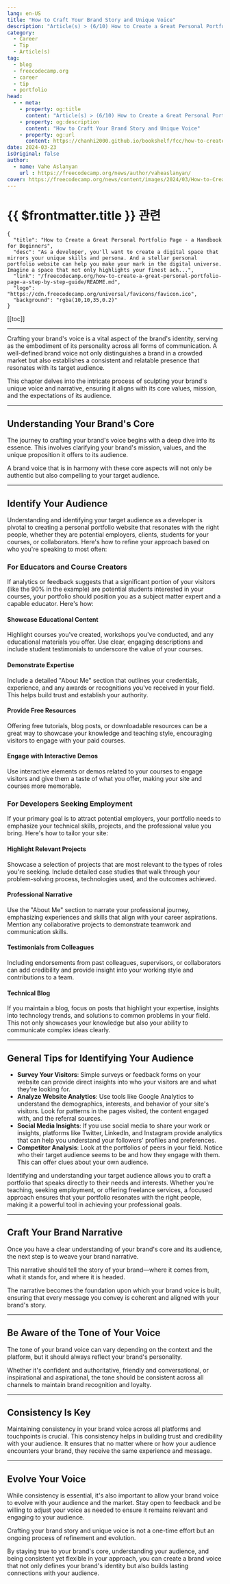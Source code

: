 ```yaml
---
lang: en-US
title: "How to Craft Your Brand Story and Unique Voice"
description: "Article(s) > (6/10) How to Create a Great Personal Portfolio Page - a Handbook for Beginners" 
category:
  - Career
  - Tip
  - Article(s)
tag:
  - blog
  - freecodecamp.org
  - career
  - tip
  - portfolio
head:
  - - meta:
    - property: og:title
      content: "Article(s) > (6/10) How to Create a Great Personal Portfolio Page - a Handbook for Beginners"
    - property: og:description
      content: "How to Craft Your Brand Story and Unique Voice"
    - property: og:url
      content: https://chanhi2000.github.io/bookshelf/fcc/how-to-create-a-great-personal-portfolio-page-a-step-by-step-guide/how-to-craft-your-brand-story-and-unique-voice.html
date: 2024-03-23
isOriginal: false
author:
  - name: Vahe Aslanyan
    url : https://freecodecamp.org/news/author/vaheaslanyan/
cover: https://freecodecamp.org/news/content/images/2024/03/How-to-Create-a-Great-Personal-Portfolio-Page-Cover--1-.png
---
```


# {{ $frontmatter.title }} 관련

```component VPCard
{
  "title": "How to Create a Great Personal Portfolio Page - a Handbook for Beginners",
  "desc": "As a developer, you'll want to create a digital space that mirrors your unique skills and persona. And a stellar personal portfolio website can help you make your mark in the digital universe.  Imagine a space that not only highlights your finest ach...",
  "link": "/freecodecamp.org/how-to-create-a-great-personal-portfolio-page-a-step-by-step-guide/README.md",
  "logo": "https://cdn.freecodecamp.org/universal/favicons/favicon.ico",
  "background": "rgba(10,10,35,0.2)"
}
```

[[toc]]

---

<SiteInfo
  name="How to Create a Great Personal Portfolio Page - a Handbook for Beginners"
  desc="As a developer, you'll want to create a digital space that mirrors your unique skills and persona. And a stellar personal portfolio website can help you make your mark in the digital universe.  Imagine a space that not only highlights your finest ach..."
  url="https://freecodecamp.org/news/how-to-create-a-great-personal-portfolio-page-a-step-by-step-guide#heading-how-to-craft-your-brand-story-and-unique-voice"
  logo="https://cdn.freecodecamp.org/universal/favicons/favicon.ico"
  preview="https://freecodecamp.org/news/content/images/2024/03/How-to-Create-a-Great-Personal-Portfolio-Page-Cover--1-.png"/>

Crafting your brand's voice is a vital aspect of the brand's identity, serving as the embodiment of its personality across all forms of communication. A well-defined brand voice not only distinguishes a brand in a crowded market but also establishes a consistent and relatable presence that resonates with its target audience.

This chapter delves into the intricate process of sculpting your brand's unique voice and narrative, ensuring it aligns with its core values, mission, and the expectations of its audience.

---

## Understanding Your Brand's Core

The journey to crafting your brand's voice begins with a deep dive into its essence. This involves clarifying your brand's mission, values, and the unique proposition it offers to its audience.

A brand voice that is in harmony with these core aspects will not only be authentic but also compelling to your target audience.

---

## Identify Your Audience

Understanding and identifying your target audience as a developer is pivotal to creating a personal portfolio website that resonates with the right people, whether they are potential employers, clients, students for your courses, or collaborators. Here's how to refine your approach based on who you're speaking to most often:

### For Educators and Course Creators

If analytics or feedback suggests that a significant portion of your visitors (like the 90% in the example) are potential students interested in your courses, your portfolio should position you as a subject matter expert and a capable educator. Here's how:

#### Showcase Educational Content

Highlight courses you've created, workshops you've conducted, and any educational materials you offer. Use clear, engaging descriptions and include student testimonials to underscore the value of your courses.

#### Demonstrate Expertise

Include a detailed "About Me" section that outlines your credentials, experience, and any awards or recognitions you've received in your field. This helps build trust and establish your authority.

#### Provide Free Resources

Offering free tutorials, blog posts, or downloadable resources can be a great way to showcase your knowledge and teaching style, encouraging visitors to engage with your paid courses.

#### Engage with Interactive Demos

Use interactive elements or demos related to your courses to engage visitors and give them a taste of what you offer, making your site and courses more memorable.

### For Developers Seeking Employment

If your primary goal is to attract potential employers, your portfolio needs to emphasize your technical skills, projects, and the professional value you bring. Here's how to tailor your site:

#### Highlight Relevant Projects

Showcase a selection of projects that are most relevant to the types of roles you're seeking. Include detailed case studies that walk through your problem-solving process, technologies used, and the outcomes achieved.

#### Professional Narrative

Use the "About Me" section to narrate your professional journey, emphasizing experiences and skills that align with your career aspirations. Mention any collaborative projects to demonstrate teamwork and communication skills.

#### Testimonials from Colleagues

Including endorsements from past colleagues, supervisors, or collaborators can add credibility and provide insight into your working style and contributions to a team.

#### Technical Blog

If you maintain a blog, focus on posts that highlight your expertise, insights into technology trends, and solutions to common problems in your field. This not only showcases your knowledge but also your ability to communicate complex ideas clearly.

---

## General Tips for Identifying Your Audience

- **Survey Your Visitors**: Simple surveys or feedback forms on your website can provide direct insights into who your visitors are and what they're looking for.
- **Analyze Website Analytics**: Use tools like Google Analytics to understand the demographics, interests, and behavior of your site's visitors. Look for patterns in the pages visited, the content engaged with, and the referral sources.
- **Social Media Insights**: If you use social media to share your work or insights, platforms like Twitter, LinkedIn, and Instagram provide analytics that can help you understand your followers' profiles and preferences.
- **Competitor Analysis**: Look at the portfolios of peers in your field. Notice who their target audience seems to be and how they engage with them. This can offer clues about your own audience.

Identifying and understanding your target audience allows you to craft a portfolio that speaks directly to their needs and interests. Whether you're teaching, seeking employment, or offering freelance services, a focused approach ensures that your portfolio resonates with the right people, making it a powerful tool in achieving your professional goals.

---

## Craft Your Brand Narrative

Once you have a clear understanding of your brand's core and its audience, the next step is to weave your brand narrative.

This narrative should tell the story of your brand—where it comes from, what it stands for, and where it is headed.

The narrative becomes the foundation upon which your brand voice is built, ensuring that every message you convey is coherent and aligned with your brand's story.

---

## Be Aware of the Tone of Your Voice

The tone of your brand voice can vary depending on the context and the platform, but it should always reflect your brand's personality.

Whether it's confident and authoritative, friendly and conversational, or inspirational and aspirational, the tone should be consistent across all channels to maintain brand recognition and loyalty.

---

## Consistency Is Key

Maintaining consistency in your brand voice across all platforms and touchpoints is crucial. This consistency helps in building trust and credibility with your audience. It ensures that no matter where or how your audience encounters your brand, they receive the same experience and message.

---

## Evolve Your Voice

While consistency is essential, it's also important to allow your brand voice to evolve with your audience and the market. Stay open to feedback and be willing to adjust your voice as needed to ensure it remains relevant and engaging to your audience.

Crafting your brand story and unique voice is not a one-time effort but an ongoing process of refinement and evolution.

By staying true to your brand's core, understanding your audience, and being consistent yet flexible in your approach, you can create a brand voice that not only defines your brand's identity but also builds lasting connections with your audience.
